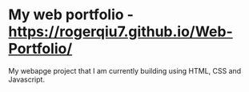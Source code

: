 # My web portfolio - https://rogerqiu7.github.io/Web-Portfolio/

My webapge project that I am currently building using HTML, CSS and Javascript.
